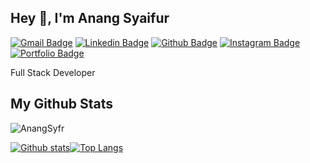 ## Hey 👋, I'm Anang Syaifur
[![Gmail Badge](https://img.shields.io/badge/-AnangSyfr-c14438?style=flat&logo=gmail&logoColor=white&link=mailto:anangsyfr123@gmail.com)](mailto:anangsyfr123@gmail.com) 
[![Linkedin Badge](https://img.shields.io/badge/-AnangSyfr-0072b1?style=flat&logo=Linkedin&logoColor=white&link=https://www.linkedin.com/in/anang-syaifur-rochman-0b58ba21b/)](https://www.linkedin.com/in/anang-syaifur-rochman-0b58ba21b/) 
[![Github Badge](https://img.shields.io/badge/-AnangSyfr-grey?style=flat&logo=github&logoColor=white&link=https://github.com/#/)](https://www.github.com/AnangSyfr/) 
[![Instagram Badge](https://img.shields.io/badge/-AnangSyfr-00acee?style=flat&logo=instagram&logoColor=white&link=https://www.instagram.com/anang.syfrr/)](https://www.instagram.com/anang.syfrr/) 
[![Portfolio Badge](https://img.shields.io/badge/portfolio-web-blue?style=flat&link=#/)](#/) <p align='left'>Full Stack Developer</p>
## My Github Stats
<p align=left> <img src=https://komarev.com/ghpvc/?username=AnangSyfr alt=AnangSyfr /> </p>

[![Github stats](https://github-readme-stats.vercel.app/api?username=AnangSyfr&show_icons=true&include_all_commits=true)](https://github.com/AnangSyfr/github-readme-stats)[![Top Langs](https://github-readme-stats.vercel.app/api/top-langs/?username=AnangSyfr&layout=compact)](https://github.com/AnangSyfr/github-readme-stats)
